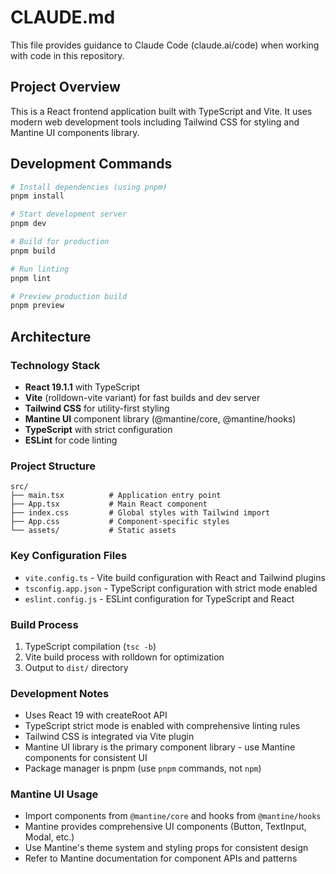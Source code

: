 # CLAUDE.md

This file provides guidance to Claude Code (claude.ai/code) when working with code in this repository.

## Project Overview

This is a React frontend application built with TypeScript and Vite. It uses modern web development tools including Tailwind CSS for styling and Mantine UI components library.

## Development Commands

```bash
# Install dependencies (using pnpm)
pnpm install

# Start development server
pnpm dev

# Build for production
pnpm build

# Run linting
pnpm lint

# Preview production build
pnpm preview
```

## Architecture

### Technology Stack
- **React 19.1.1** with TypeScript
- **Vite** (rolldown-vite variant) for fast builds and dev server
- **Tailwind CSS** for utility-first styling
- **Mantine UI** component library (@mantine/core, @mantine/hooks)
- **TypeScript** with strict configuration
- **ESLint** for code linting

### Project Structure
```
src/
├── main.tsx          # Application entry point
├── App.tsx           # Main React component
├── index.css         # Global styles with Tailwind import
├── App.css           # Component-specific styles
└── assets/           # Static assets
```

### Key Configuration Files
- `vite.config.ts` - Vite build configuration with React and Tailwind plugins
- `tsconfig.app.json` - TypeScript configuration with strict mode enabled
- `eslint.config.js` - ESLint configuration for TypeScript and React

### Build Process
1. TypeScript compilation (`tsc -b`)
2. Vite build process with rolldown for optimization
3. Output to `dist/` directory

### Development Notes
- Uses React 19 with createRoot API
- TypeScript strict mode is enabled with comprehensive linting rules
- Tailwind CSS is integrated via Vite plugin
- Mantine UI library is the primary component library - use Mantine components for consistent UI
- Package manager is pnpm (use `pnpm` commands, not `npm`)

### Mantine UI Usage
- Import components from `@mantine/core` and hooks from `@mantine/hooks`
- Mantine provides comprehensive UI components (Button, TextInput, Modal, etc.)
- Use Mantine's theme system and styling props for consistent design
- Refer to Mantine documentation for component APIs and patterns